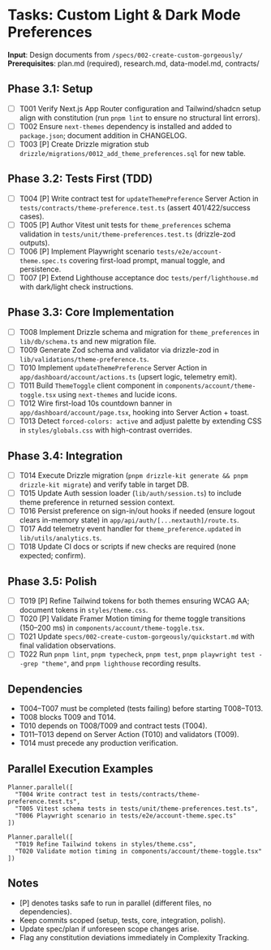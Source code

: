 # Tasks: Custom Light & Dark Mode Preferences

**Input**: Design documents from `/specs/002-create-custom-gorgeously/`
**Prerequisites**: plan.md (required), research.md, data-model.md, contracts/

## Phase 3.1: Setup
- [ ] T001 Verify Next.js App Router configuration and Tailwind/shadcn setup align with constitution (run `pnpm lint` to ensure no structural lint errors).
- [ ] T002 Ensure `next-themes` dependency is installed and added to `package.json`; document addition in CHANGELOG.
- [ ] T003 [P] Create Drizzle migration stub `drizzle/migrations/0012_add_theme_preferences.sql` for new table.

## Phase 3.2: Tests First (TDD)
- [ ] T004 [P] Write contract test for `updateThemePreference` Server Action in `tests/contracts/theme-preference.test.ts` (assert 401/422/success cases).
- [ ] T005 [P] Author Vitest unit tests for `theme_preferences` schema validation in `tests/unit/theme-preferences.test.ts` (drizzle-zod outputs).
- [ ] T006 [P] Implement Playwright scenario `tests/e2e/account-theme.spec.ts` covering first-load prompt, manual toggle, and persistence.
- [ ] T007 [P] Extend Lighthouse acceptance doc `tests/perf/lighthouse.md` with dark/light check instructions.

## Phase 3.3: Core Implementation
- [ ] T008 Implement Drizzle schema and migration for `theme_preferences` in `lib/db/schema.ts` and new migration file.
- [ ] T009 Generate Zod schema and validator via drizzle-zod in `lib/validations/theme-preference.ts`.
- [ ] T010 Implement `updateThemePreference` Server Action in `app/dashboard/account/actions.ts` (upsert logic, telemetry emit).
- [ ] T011 Build `ThemeToggle` client component in `components/account/theme-toggle.tsx` using `next-themes` and lucide icons.
- [ ] T012 Wire first-load 10s countdown banner in `app/dashboard/account/page.tsx`, hooking into Server Action + toast.
- [ ] T013 Detect `forced-colors: active` and adjust palette by extending CSS in `styles/globals.css` with high-contrast overrides.

## Phase 3.4: Integration
- [ ] T014 Execute Drizzle migration (`pnpm drizzle-kit generate && pnpm drizzle-kit migrate`) and verify table in target DB.
- [ ] T015 Update Auth session loader (`lib/auth/session.ts`) to include theme preference in returned session context.
- [ ] T016 Persist preference on sign-in/out hooks if needed (ensure logout clears in-memory state) in `app/api/auth/[...nextauth]/route.ts`.
- [ ] T017 Add telemetry event handler for `theme_preference.updated` in `lib/utils/analytics.ts`.
- [ ] T018 Update CI docs or scripts if new checks are required (none expected; confirm).

## Phase 3.5: Polish
- [ ] T019 [P] Refine Tailwind tokens for both themes ensuring WCAG AA; document tokens in `styles/theme.css`.
- [ ] T020 [P] Validate Framer Motion timing for theme toggle transitions (150–200 ms) in `components/account/theme-toggle.tsx`.
- [ ] T021 Update `specs/002-create-custom-gorgeously/quickstart.md` with final validation observations.
- [ ] T022 Run `pnpm lint`, `pnpm typecheck`, `pnpm test`, `pnpm playwright test --grep "theme"`, and `pnpm lighthouse` recording results.

## Dependencies
- T004–T007 must be completed (tests failing) before starting T008–T013.
- T008 blocks T009 and T014.
- T010 depends on T008/T009 and contract tests (T004).
- T011–T013 depend on Server Action (T010) and validators (T009).
- T014 must precede any production verification.

## Parallel Execution Examples
```
Planner.parallel([
  "T004 Write contract test in tests/contracts/theme-preference.test.ts",
  "T005 Vitest schema tests in tests/unit/theme-preferences.test.ts",
  "T006 Playwright scenario in tests/e2e/account-theme.spec.ts"
])
```

```
Planner.parallel([
  "T019 Refine Tailwind tokens in styles/theme.css",
  "T020 Validate motion timing in components/account/theme-toggle.tsx"
])
```

## Notes
- [P] denotes tasks safe to run in parallel (different files, no dependencies).
- Keep commits scoped (setup, tests, core, integration, polish).
- Update spec/plan if unforeseen scope changes arise.
- Flag any constitution deviations immediately in Complexity Tracking.

